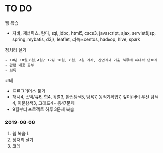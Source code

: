 # TO DO

웹 복습

- 자바, 제너릭스, 람다, sql, jdbc, html5, cscs3, javascript, ajax, servlet&jsp, spring, mybatis, d3js, leaflet, 리눅스centos, hadoop, hive, spark

정처리 실기

	- 18년 10월,6월,4월/ 17년 10월, 6월, 4월 기사, 산업기사 기출 하루에 하나씩 답보기
	- 관련 내용 공부
	- 회독

코테

- 프로그래머스 풀기
- 해시4, 스택/큐6, 힙4, 정렬3, 완전탐색5, 탐욕7, 동적계획법7, 깊이/너비 우선 탐색4, 이분탐색3, 그래프4 - 총47문제
- 9월부터 프로젝트 하루 3문제 복습

### 2019-08-08

1. 웹 복습
   1. 
2. 정처리 실기
3. 코테